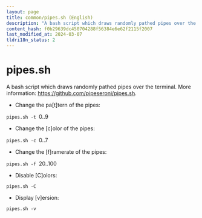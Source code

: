 ```yaml
---
layout: page
title: common/pipes.sh (English)
description: "A bash script which draws randomly pathed pipes over the terminal."
content_hash: f0b29639dc450704288f56384e6e62f2115f2007
last_modified_at: 2024-03-07
tldri18n_status: 2
---
```

# pipes.sh

A bash script which draws randomly pathed pipes over the terminal.
More information: <https://github.com/pipeseroni/pipes.sh>.

- Change the pa[t]tern of the pipes:

`pipes.sh -t `<span class="tldr-var badge badge-pill bg-dark-lm bg-white-dm text-white-lm text-dark-dm font-weight-bold">0..9</span>

- Change the [c]olor of the pipes:

`pipes.sh -c `<span class="tldr-var badge badge-pill bg-dark-lm bg-white-dm text-white-lm text-dark-dm font-weight-bold">0..7</span>

- Change the [f]ramerate of the pipes:

`pipes.sh -f `<span class="tldr-var badge badge-pill bg-dark-lm bg-white-dm text-white-lm text-dark-dm font-weight-bold">20..100</span>

- Disable [C]olors:

`pipes.sh -C`

- Display [v]ersion:

`pipes.sh -v`
